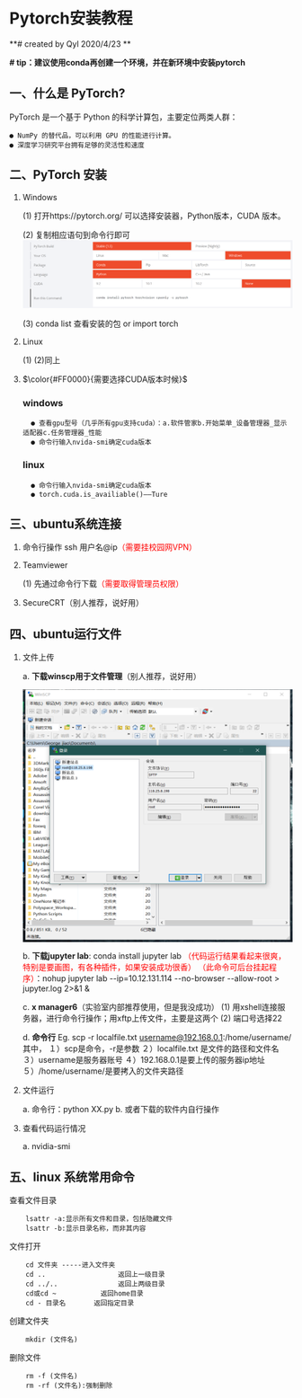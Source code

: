 # Pytorch安装教程
**# created by Qyl   2020/4/23 **

**# tip：建议使用conda再创建一个环境，并在新环境中安装pytorch**

## 一、什么是 PyTorch?

PyTorch 是一个基于 Python 的科学计算包，主要定位两类人群：

    ● NumPy 的替代品，可以利用 GPU 的性能进行计算。
    ● 深度学习研究平台拥有足够的灵活性和速度


## 二、PyTorch 安装


1. Windows 
   
    (1) 打开https://pytorch.org/ 可以选择安装器，Python版本，CUDA 版本。

    (2) 复制相应语句到命令行即可
        ![avatar](https://github.com/nana-elf/markdown_map_depot/blob/master/pc1.png?raw=true)

    (3) conda list 查看安装的包 or import torch


2. Linux
   
    (1) (2)同上 

3. $\color{#FF0000}{需要选择CUDA版本时候}$
    ### windows 
         ● 查看gpu型号（几乎所有gpu支持cuda）：a.软件管家b.开始菜单_设备管理器_显示适配器c.任务管理器_性能
         ● 命令行输入nvida-smi确定cuda版本
    ### linux
         ● 命令行输入nvida-smi确定cuda版本 
         ● torch.cuda.is_availiable()——Ture
    
## 三、ubuntu系统连接


1. 命令行操作
   ssh 用户名@ip<font color=red>（需要挂校园网VPN）</font>
   
2. Teamviewer

    (1) 先通过命令行下载<font color=red>（需要取得管理员权限）</font>

3. SecureCRT（别人推荐，说好用）


## 四、ubuntu运行文件

1. 文件上传
   
    a. **下载winscp用于文件管理**（别人推荐，说好用）
    
     <img src="https://github.com/nana-elf/markdown_map_depot/blob/master/333.png?raw=true" width = "600" height = "450" alt="图片名称" align=center />

    b. **下载jupyter lab**: conda install jupyter lab 
        <font color=red>（代码运行结果看起来很爽，特别是要画图，有各种插件，如果安装成功很香）</font>
        <font color=red>（此命令可后台挂起程序）</font>：nohup jupyter lab --ip=10.12.131.114 --no-browser --allow-root > jupyter.log 2>&1 &

    c. **x manager6**（实验室内部推荐使用，但是我没成功）
       (1) 用xshell连接服务器，进行命令行操作；用xftp上传文件，主要是这两个
       (2) 端口号选择22

    d. **命令行**
        Eg. scp -r localfile.txt username@192.168.0.1:/home/username/
        其中，
        １）scp是命令，-r是参数
        ２）localfile.txt 是文件的路径和文件名
        ３）username是服务器账号
        ４）192.168.0.1是要上传的服务器ip地址
        ５）/home/username/是要拷入的文件夹路径

2. 文件运行
    
    a. 命令行：python XX.py
    b. 或者下载的软件内自行操作 

3.  查看代码运行情况
    
    a. nvidia-smi
   

## 五、linux 系统常用命令

查看文件目录    

        lsattr -a:显示所有文件和目录，包括隐藏文件
        lsattr -b:显示目录名称，而非其内容

文件打开

        cd 文件夹 -----进入文件夹
        cd ..                  返回上一级目录
        cd ../..               返回上两级目录
        cd或cd ~           返回home目录
        cd - 目录名       返回指定目录

创建文件夹

        mkdir (文件名)

删除文件

        rm -f (文件名)
        rm -rf (文件名):强制删除
